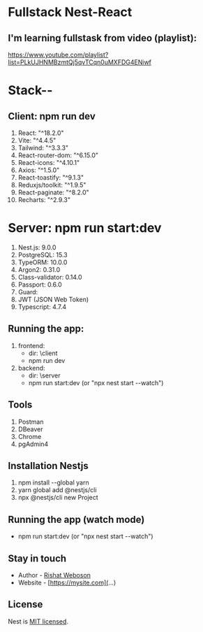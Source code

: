 # Fullstack Nest-React

## I'm learning fullstask from video (playlist): 
https://www.youtube.com/playlist?list=PLkUJHNMBzmtQj5qvTCqn0uMXFDG4ENiwf 


# Stack--
## Client: npm run dev
1. React: "^18.2.0"
2. Vite: "^4.4.5" 
3. Tailwind: "^3.3.3"
4. React-router-dom: "^6.15.0"
5. React-icons: "^4.10.1"
6. Axios: "^1.5.0"
7. React-toastify: "^9.1.3"
8. Reduxjs/toolkit: "^1.9.5"
9. React-paginate: "^8.2.0"
10. Recharts: "^2.9.3"

# Server: npm run start:dev
1. Nest.js: 9.0.0
2. PostgreSQL: 15.3
3. TypeORM: 10.0.0
4. Argon2: 0.31.0
5. Class-validator: 0.14.0
6. Passport: 0.6.0
7. Guard: 
8. JWT (JSON Web Token)
9. Typescript: 4.7.4

## Running the app:
1. frontend:
    - dir: \client
    - npm run dev
2. backend: 
    - dir: \server
    - npm run start:dev (or "npx nest start --watch")


## Tools
1. Postman
2. DBeaver
3. Chrome
4. pgAdmin4

## Installation Nestjs
1. npm install --global yarn
2. yarn global add @nestjs/cli
3. npx @nestjs/cli new Project

## Running the app (watch mode)
- npm run start:dev (or "npx nest start --watch")

## Stay in touch
- Author - [Rishat Weboson](...)
- Website - [https://mysite.com](...)

## License
Nest is [MIT licensed](LICENSE).